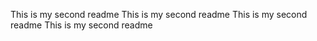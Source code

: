 This is my second readme
This is my second readme
This is my second readme
This is my second readme
